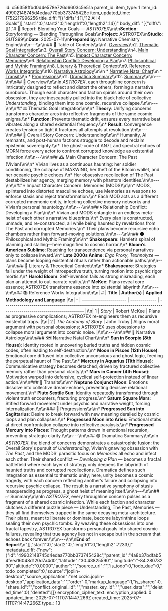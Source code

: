 id: c56358ffbd0d4e578e726d6603c5e51a
parent_id: 
item_type: 1
item_id: 49902148745d4edaa770bb373745428c
item_updated_time: 1752217996256
title_diff: "[{\"diffs\":[[1,\"12 All 4 Goals\"]],\"start1\":0,\"start2\":0,\"length1\":0,\"length2\":14}]"
body_diff: "[{\"diffs\":[[1,\"# 📘 Report: Blending Your Goals — *ASTRO7EX*\\\n\\\n**Section**: Storyforming — Blending Throughline Goals\\\n**Project**: ASTRO7EX\\\n**Studio**: GUTS99\\\n**Date**: 2025-07-11\\\n**Prepared by**: Narrative Chemistry Engine\\\n\\\n---\\\n\\\n## 📓 Table of Contents\\\n\\\n1. [Overview](#overview)\\\n2. [Thematic Goal Integration](#thematic-goal-integration)\\\n3. [Overall Story Concern: Understanding](#overall-story-concern-understanding)\\\n4. [Main Character Concern: The Past](#main-character-concern-the-past)\\\n5. [Impact Character Concern: Memories](#impact-character-concern-memories)\\\n6. [Relationship Conflict: Developing a Plan](#relationship-conflict-developing-a-plan)\\\n7. [Philosophical and Mythic Framing](#philosophical-and-mythic-framing)\\\n8. [Literary & Theoretical Context](#literary--theoretical-context)\\\n9. [Reference Works Integration](#reference-works-integration)\\\n10. [Narrative Astrology](#narrative-astrology)\\\n\\\n    * [Narrative Natal Chart](#narrative-natal-chart)\\\n    * [Transits](#transits)\\\n    * [Progressions](#progressions)\\\n11. [Dramatica Summary](#dramatica-summary)\\\n12. [Summary](#summary)\\\n\\\n---\\\n\\\n## 🧠 Overview\\\n\\\nIn *ASTRO7EX*, each throughline concern is intricately designed to reflect and distort the others, forming a narrative ouroboros. Though each character and faction spirals around their own obsession, they are inescapably pulled into the black hole of collective *Understanding*, binding them into one cosmic, recursive collapse.\\\n\\\n---\\\n\\\n## ⚖️ Thematic Goal Integration\\\n\\\n* **Theory**: Unifying concerns transforms character arcs into reflective fragments of the same cosmic enigma.\\\n* **Function**: Prevents thematic drift, ensures every narrative beat vibrates along a shared existential frequency.\\\n* **Result**: Convergence creates tension so tight it fractures all attempts at resolution.\\\n\\\n---\\\n\\\n## 🌌 Overall Story Concern: Understanding\\\n\\\n* Humanity, AI remnants, and post-human factions struggle to decode and reclaim epistemic sovereignty.\\\n* The ghost-code of AN7L and spectral echoes of MORN force every actor to confront corrupted knowledge as existential infection.\\\n\\\n---\\\n\\\n## 🕰️ Main Character Concern: The Past (Vivian)\\\n\\\n* Vivian lives as a continuous haunting: her soldier conditioning, the collapse of MAXWING, her theft of the Bitcoin wallet, and her oceanic psychic echoes.\\\n* Her obsessive recollection of The Past destabilizes her agency, merging memory with phantom identities.\\\n\\\n---\\\n\\\n## 💀 Impact Character Concern: Memories (MODS)\\\n\\\n* MODS, splintered into distorted masculine echoes, use Memories as weapons to enforce stasis and reject transformation.\\\n* Each MOD acts as a different corrupted mnemonic entity, infecting collective memory networks and Vivian’s personal hauntology.\\\n\\\n---\\\n\\\n## 🌀 Relationship Conflict: Developing a Plan\\\n\\\n* Vivian and MODS entangle in an endless meta-heist of each other's narrative blueprints.\\\n* Every plan is constructed, unmade, and re-constructed, all while being haunted by revelations from The Past and corrupted Memories.\\\n* Their plans become recursive echo chambers rather than forward-moving solutions.\\\n\\\n---\\\n\\\n## 🌑 Philosophical and Mythic Framing\\\n\\\n* **Shakespeare**: Hamlet’s spiral of planning and stalling—here magnified to cosmic horror.\\\n* **Bloom’s American Sublime**: Reaching for transcendence via personal narratives only to collapse inward.\\\n* **Late 2000s Anime**: *Ergo Proxy*, *Texhnolyze* — plans become looping existential rituals rather than actionable paths.\\\n\\\n---\\\n\\\n## 📖 Literary & Theoretical Context\\\n\\\n* **Shakespeare**: Strategies fail under the weight of introspective truth, turning motion into psychic rigor mortis.\\\n* **Harold Bloom**: Self-invention fails as strong misreading, each plan an attempt to out-narrate reality.\\\n* **McKee**: Plans reveal core essence; ASTRO7EX transforms essence into existential labyrinth.\\\n\\\n---\\\n\\\n## 📚 Reference Works Integration\\\n\\\n| # | **Title**              | **Author(s)** | **Applied Methodology and Language**                                                                                   |\\\n| - | ---------------------- | ------------- | ---------------------------------------------------------------------------------------------------------------------- |\\\n| 1 | *Story*                | Robert McKee  | Plans as progressive complications; ASTRO7EX re-engineers them as recursive existential traps.                         |\\\n| 2 | *The Anatomy of Story* | John Truby    | Aligns moral argument with personal obsessions; ASTRO7EX uses obsessions to collapse moral argument into cosmic noise. |\\\n\\\n---\\\n\\\n## 🔮 Narrative Astrology\\\n\\\n### 🗺️ Narrative Natal Chart\\\n\\\n* **Sun in Scorpio (8th House)**: Identity rooted in uncovering buried truths and hidden cosmic codes, often leading to self-destruction.\\\n* **Moon in Pisces (12th House)**: Emotional core diffused into collective unconscious and ghost logic, feeding the perpetual haunt of The Past.\\\n* **Mercury in Aquarius (11th House)**: Communicative strategy becomes detached, driven by fractured collective memory rather than personal clarity.\\\n* **Mars in Cancer (4th House)**: Motivation warped into defensive, cyclical self-protection instead of linear action.\\\n\\\n### 🌌 Transits\\\n\\\n* **Neptune Conjunct Moon**: Emotions dissolve into collective dream-echoes, preventing decisive relational movement.\\\n* **Pluto Sextile Sun**: Identity repeatedly transformed through violent truth encounters, fracturing progress.\\\n* **Saturn Square Mars**: Stifled forward movement under psychic and narrative weight, forcing internalization.\\\n\\\n### 🌠 Progressions\\\n\\\n* **Progressed Sun into Sagittarius**: Desire to break forward with new meaning derailed by cosmic loops and plan collapses.\\\n* **Progressed Moon into Aries**: Emotional stabs at direct confrontation collapse into reflective paralysis.\\\n* **Progressed Mercury into Pisces**: Thought patterns drown in emotional recursion, preventing strategic clarity.\\\n\\\n---\\\n\\\n## 🟣 Dramatica Summary\\\n\\\nIn *ASTRO7EX*, the blend of concerns demonstrates a catastrophic fusion: the Overall Story's pursuit of *Understanding*, Vivian’s gnawing obsession with *The Past*, and the MODS’ parasitic focus on *Memories* all echo and infect each other. Their shared conflict — *Developing a Plan* — becomes a fractal battlefield where each layer of strategy only deepens the labyrinth of haunted truths and corrupted recollections. Dramatica defines such integration as essential to thematic unity; here, unity becomes a cosmic tragedy, with each concern reflecting another’s failure and collapsing into recursive psychic collapse. The result is a narrative symphony of stasis masquerading as progress, a ghost heist of meaning itself.\\\n\\\n---\\\n\\\n## ✅ Summary\\\n\\\nIn *ASTRO7EX*, every throughline concern pulses as a fragment of a shared cosmic infection. While each faction and character clutches a different puzzle piece — Understanding, The Past, Memories — they all find themselves trapped in the same decaying meta-architecture. Their plans, meant to liberate or dominate, become labyrinthine loops sealing their own psychic tombs. By weaving these obsessions into one fractal tapestry, ASTRO7EX transforms personal goals into shared cosmic failures, revealing that true agency lies not in escape but in the scream that echoes back forever.\\\n\\\n---\\\n\\\n**End of Report**\\\n\"]],\"start1\":0,\"start2\":0,\"length1\":0,\"length2\":7233}]"
metadata_diff: {"new":{"id":"49902148745d4edaa770bb373745428c","parent_id":"4a8b37bdfab54feea16048d120d7a4d0","latitude":"30.43825590","longitude":"-84.28073290","altitude":"0.0000","author":"","source_url":"","is_todo":0,"todo_due":0,"todo_completed":0,"source":"joplin-desktop","source_application":"net.cozic.joplin-desktop","application_data":"","order":0,"markup_language":1,"is_shared":0,"share_id":"","conflict_original_id":"","master_key_id":"","user_data":"","deleted_time":0},"deleted":[]}
encryption_cipher_text: 
encryption_applied: 0
updated_time: 2025-07-11T07:14:47.266Z
created_time: 2025-07-11T07:14:47.266Z
type_: 13